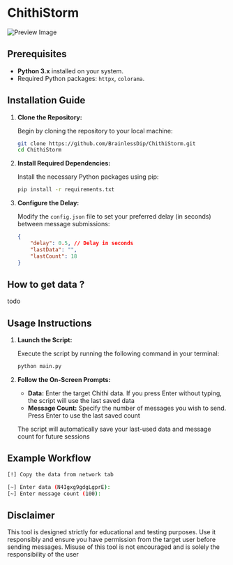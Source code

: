 # ChithiStorm
![Preview Image](https://i.ibb.co.com/PGVQKJMD/Screenshot-2025-03-24-00-58-57-420-com-termux-edit.jpg)
## Prerequisites

- **Python 3.x** installed on your system.
- Required Python packages: `httpx`, `colorama`.

## Installation Guide

1. **Clone the Repository:**

   Begin by cloning the repository to your local machine:

   ```bash
   git clone https://github.com/BrainlessDip/ChithiStorm.git
   cd ChithiStorm
   ```

2. **Install Required Dependencies:**

   Install the necessary Python packages using pip:

   ```bash
   pip install -r requirements.txt
   ```

3. **Configure the Delay:**

   Modify the `config.json` file to set your preferred delay (in seconds) between message submissions:

   ```json
   {
       "delay": 0.5, // Delay in seconds
       "lastData": "",
       "lastCount": 18
   }
   ```

## How to get data ?
todo

## Usage Instructions

1. **Launch the Script:**

   Execute the script by running the following command in your terminal:

   ```bash
   python main.py
   ```

2. **Follow the On-Screen Prompts:**

   - **Data:** Enter the target Chithi data. If you press Enter without typing, the script will use the last saved data
   - **Message Count:** Specify the number of messages you wish to send. Press Enter to use the last saved count

   The script will automatically save your last-used data and message count for future sessions

## Example Workflow

```bash
[!] Copy the data from network tab

[~] Enter data (N4Igxg9gdgLgprE):
[~] Enter message count (100):
```

## Disclaimer

This tool is designed strictly for educational and testing purposes. Use it responsibly and ensure you have permission from the target user before sending messages. Misuse of this tool is not encouraged and is solely the responsibility of the user